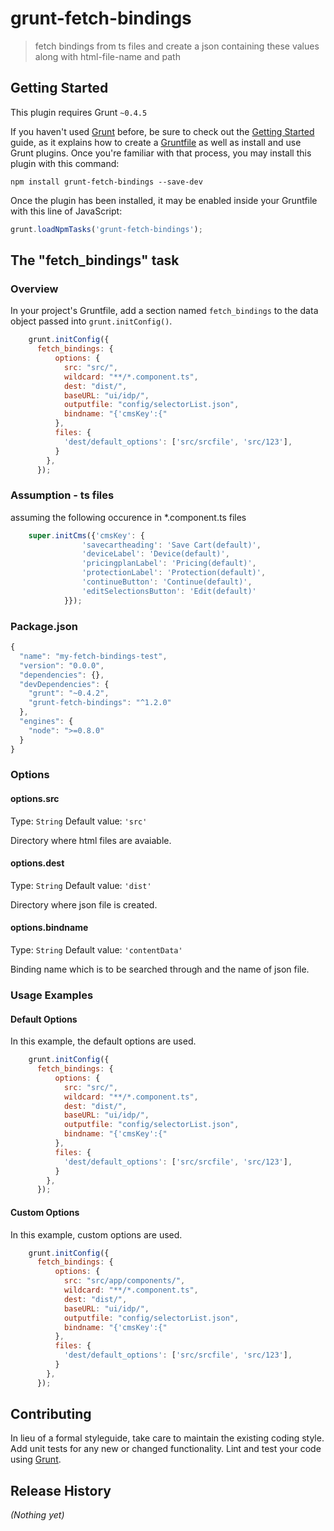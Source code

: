 # grunt-fetch-bindings

> fetch bindings from ts files and create a json containing these values along with html-file-name and path

## Getting Started
This plugin requires Grunt `~0.4.5`

If you haven't used [Grunt](http://gruntjs.com/) before, be sure to check out the [Getting Started](http://gruntjs.com/getting-started) guide, as it explains how to create a [Gruntfile](http://gruntjs.com/sample-gruntfile) as well as install and use Grunt plugins. Once you're familiar with that process, you may install this plugin with this command:

```shell
npm install grunt-fetch-bindings --save-dev
```

Once the plugin has been installed, it may be enabled inside your Gruntfile with this line of JavaScript:

```js
grunt.loadNpmTasks('grunt-fetch-bindings');
```

## The "fetch_bindings" task

### Overview
In your project's Gruntfile, add a section named `fetch_bindings` to the data object passed into `grunt.initConfig()`.

```js
    grunt.initConfig({
      fetch_bindings: {
          options: {
            src: "src/",
            wildcard: "**/*.component.ts",
            dest: "dist/",
            baseURL: "ui/idp/",
            outputfile: "config/selectorList.json",
            bindname: "{'cmsKey':{"            
          },
          files: {
            'dest/default_options': ['src/srcfile', 'src/123'],
          }
        },
      });
```

### Assumption - ts files
assuming the following occurence in *.component.ts files
```js
    super.initCms({'cmsKey': {
                'savecartheading': 'Save Cart(default)',
                'deviceLabel': 'Device(default)',
                'pricingplanLabel': 'Pricing(default)',
                'protectionLabel': 'Protection(default)',
                'continueButton': 'Continue(default)',
                'editSelectionsButton': 'Edit(default)'
            }});
```

### Package.json

```js
{
  "name": "my-fetch-bindings-test",
  "version": "0.0.0",
  "dependencies": {},
  "devDependencies": {
    "grunt": "~0.4.2",
    "grunt-fetch-bindings": "^1.2.0"
  },
  "engines": {
    "node": ">=0.8.0"
  }
}
```

### Options

#### options.src
Type: `String`
Default value: `'src'`

Directory where html files are avaiable.

#### options.dest
Type: `String`
Default value: `'dist'`

Directory where json file is created.

#### options.bindname
Type: `String`
Default value: `'contentData'`

Binding name which is to be searched through and the name of json file.

### Usage Examples

#### Default Options
In this example, the default options are used.

```js
    grunt.initConfig({
      fetch_bindings: {
          options: {
            src: "src/",
            wildcard: "**/*.component.ts",
            dest: "dist/",
            baseURL: "ui/idp/",
            outputfile: "config/selectorList.json",
            bindname: "{'cmsKey':{"            
          },
          files: {
            'dest/default_options': ['src/srcfile', 'src/123'],
          }
        },
      });
```

#### Custom Options
In this example, custom options are used.

```js
    grunt.initConfig({
      fetch_bindings: {
          options: {
            src: "src/app/components/",
            wildcard: "**/*.component.ts",
            dest: "dist/",
            baseURL: "ui/idp/",
            outputfile: "config/selectorList.json",
            bindname: "{'cmsKey':{"            
          },
          files: {
            'dest/default_options': ['src/srcfile', 'src/123'],
          }
        },
      });
```

## Contributing
In lieu of a formal styleguide, take care to maintain the existing coding style. Add unit tests for any new or changed functionality. Lint and test your code using [Grunt](http://gruntjs.com/).

## Release History
_(Nothing yet)_
